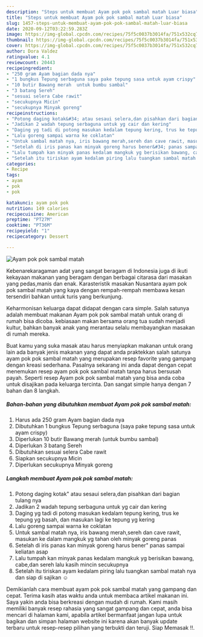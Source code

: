 ```yaml
---
description: "Steps untuk membuat Ayam pok pok sambal matah Luar biasa"
title: "Steps untuk membuat Ayam pok pok sambal matah Luar biasa"
slug: 1457-steps-untuk-membuat-ayam-pok-pok-sambal-matah-luar-biasa
date: 2020-09-12T03:22:59.283Z
image: https://img-global.cpcdn.com/recipes/75f5c0037b3014fa/751x532cq70/ayam-pok-pok-sambal-matah-foto-resep-utama.jpg
thumbnail: https://img-global.cpcdn.com/recipes/75f5c0037b3014fa/751x532cq70/ayam-pok-pok-sambal-matah-foto-resep-utama.jpg
cover: https://img-global.cpcdn.com/recipes/75f5c0037b3014fa/751x532cq70/ayam-pok-pok-sambal-matah-foto-resep-utama.jpg
author: Dora Valdez
ratingvalue: 4.1
reviewcount: 20443
recipeingredient:
- "250 gram Ayam bagian dada nya"
- "1 bungkus Tepung serbaguna saya pake tepung sasa untuk ayam crispy"
- "10 butir Bawang merah  untuk bumbu sambal"
- "3 batang Sereh"
- "sesuai selera Cabe rawit"
- "secukupnya Micin"
- "secukupnya Minyak goreng"
recipeinstructions:
- "Potong daging kotak&#34; atau sesaui selera,dan pisahkan dari bagian tulang nya"
- "Jadikan 2 wadah tepung serbaguna untuk yg cair dan kering"
- "Daging yg tadi di potong masukan kedalam tepung kering, trus ke tepung yg basah, dan masukan lagi ke tepung yg kering"
- "Lalu goreng sampai warna ke coklatan"
- "Untuk sambal matah nya, iris bawang merah,sereh dan cave rawit, masukan ke dalam mangkuk yg tahan oleh minyak goreng panas"
- "Setelah di iris panas kan minyak goreng harus bener&#34; panas sampai keliatan asap"
- "Lalu tumpah kan minyak panas kedalam mangkuk yg berisikan bawang, cabe,dan sereh lalu kasih mincin secukupnya"
- "Setelah itu tiriskan ayam kedalam piring lalu tuangkan sambal matah nya dan siap di sajikan ☺️"
categories:
- Recipe
tags:
- ayam
- pok
- pok

katakunci: ayam pok pok 
nutrition: 149 calories
recipecuisine: American
preptime: "PT27M"
cooktime: "PT36M"
recipeyield: "1"
recipecategory: Dessert

---
```



![Ayam pok pok sambal matah](https://img-global.cpcdn.com/recipes/75f5c0037b3014fa/751x532cq70/ayam-pok-pok-sambal-matah-foto-resep-utama.jpg)

Kebenarekaragaman adat yang sangat beragam di Indonesia juga di ikuti kekayaan makanan yang beragam dengan berbagai citarasa dari masakan yang pedas,manis dan enak. Karasteristik masakan Nusantara ayam pok pok sambal matah yang kaya dengan rempah-rempah membawa kesan tersendiri bahkan untuk turis yang berkunjung.


Keharmonisan keluarga dapat didapat dengan cara simple. Salah satunya adalah membuat makanan Ayam pok pok sambal matah untuk orang di rumah bisa dicoba. kebiasaan makan bersama orang tua sudah menjadi kultur, bahkan banyak anak yang merantau selalu membayangkan masakan di rumah mereka.



Buat kamu yang suka masak atau harus menyiapkan makanan untuk orang lain ada banyak jenis makanan yang dapat anda praktekkan salah satunya ayam pok pok sambal matah yang merupakan resep favorite yang gampang dengan kreasi sederhana. Pasalnya sekarang ini anda dapat dengan cepat menemukan resep ayam pok pok sambal matah tanpa harus bersusah payah.
Seperti resep Ayam pok pok sambal matah yang bisa anda coba untuk disajikan pada keluarga tercinta. Dan sangat simple hanya dengan 7 bahan dan 8 langkah.


<!--inarticleads1-->

##### Bahan-bahan yang dibutuhkan membuat Ayam pok pok sambal matah:

1. Harus ada 250 gram Ayam bagian dada nya
1. Dibutuhkan 1 bungkus Tepung serbaguna (saya pake tepung sasa untuk ayam crispy)
1. Diperlukan 10 butir Bawang merah  (untuk bumbu sambal)
1. Diperlukan 3 batang Sereh
1. Dibutuhkan sesuai selera Cabe rawit
1. Siapkan secukupnya Micin
1. Diperlukan secukupnya Minyak goreng




<!--inarticleads2-->

##### Langkah membuat  Ayam pok pok sambal matah:

1. Potong daging kotak&#34; atau sesaui selera,dan pisahkan dari bagian tulang nya
1. Jadikan 2 wadah tepung serbaguna untuk yg cair dan kering
1. Daging yg tadi di potong masukan kedalam tepung kering, trus ke tepung yg basah, dan masukan lagi ke tepung yg kering
1. Lalu goreng sampai warna ke coklatan
1. Untuk sambal matah nya, iris bawang merah,sereh dan cave rawit, masukan ke dalam mangkuk yg tahan oleh minyak goreng panas
1. Setelah di iris panas kan minyak goreng harus bener&#34; panas sampai keliatan asap
1. Lalu tumpah kan minyak panas kedalam mangkuk yg berisikan bawang, cabe,dan sereh lalu kasih mincin secukupnya
1. Setelah itu tiriskan ayam kedalam piring lalu tuangkan sambal matah nya dan siap di sajikan ☺️




Demikianlah cara membuat ayam pok pok sambal matah yang gampang dan cepat. Terima kasih atas waktu anda untuk membaca artikel makanan ini. Saya yakin anda bisa berkreasi dengan mudah di rumah. Kami masih memiliki banyak resep rahasia yang sangat gampang dan cepat, anda bisa mencari di halaman kami, apabila artikel bermanfaat jangan lupa untuk bagikan dan simpan halaman website ini karena akan banyak update terbaru untuk resep-resep pilihan yang terbukti dan teruji. Siap Memasak !!. 

